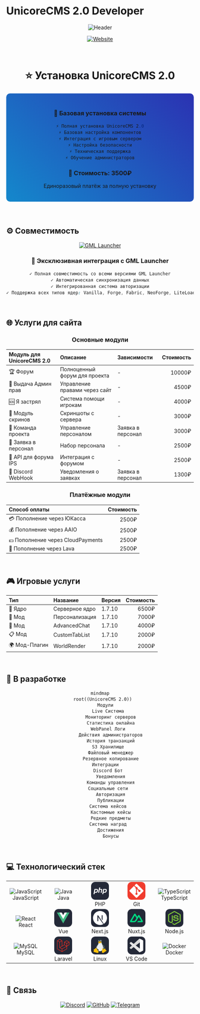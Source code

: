 # UnicoreCMS 2.0 Developer

<div align="center">
  
![Header](https://capsule-render.vercel.app/api?type=waving&color=gradient&customColorList=24&height=300&section=header&text=UnicoreCMS%202.0&fontSize=90&fontColor=fff&animation=fadeIn&desc=Профессиональная%20система%20управления%20игровыми%20проектами&descSize=25&descAlignY=65)

[![Website](https://img.shields.io/badge/🌐_DEMO-unicorecms2.ru-gradient?style=for-the-badge&labelColor=black&color=0:2b32b2,100:1488cc)](https://demo.unicorecms2.ru/)

</div>

<br/>

<div align="center">

# ⭐ Установка UnicoreCMS 2.0

<div style="background: linear-gradient(45deg, #1488CC, #2B32B2); padding: 20px; border-radius: 10px; margin: 20px 0;">

### 💫 Базовая установка системы
```css
⚡ Полная установка UnicoreCMS 2.0
⚡ Базовая настройка компонентов
⚡ Интеграция с игровым сервером
⚡ Настройка безопасности
⚡ Техническая поддержка
⚡ Обучение администраторов
```

### 💎 Стоимость: 3500₽
Единоразовый платёж за полную установку

</div>

</div>

<br/>

## ⚙️ Совместимость

<div align="center">

[![GML Launcher](https://img.shields.io/badge/GML%20Launcher-Официальная%20поддержка-success?style=for-the-badge&logo=data:image/png;base64,iVBORw0KGgoAAAANSUhEUgAAAA4AAAAOCAYAAAAfSC3RAAAACXBIWXMAAAsTAAALEwEAmpwYAAAARklEQVR4nGNgGAUw8P//f0cg/k8mdsQqCdVsD8RnycD2BA2zBzLOQjHpLFZboSbZE3QOzEQgPgeNz2G1FWqSPAl4FA4AAKthQxzn0Y3HAAAAAElFTkSuQmCC)](https://gml.recloud.tech/)

### 🎯 Эксклюзивная интеграция с GML Launcher

```css
✓ Полная совместимость со всеми версиями GML Launcher
✓ Автоматическая синхронизация данных
✓ Интегрированная система авторизации
✓ Поддержка всех типов ядер: Vanilla, Forge, Fabric, NeoForge, LiteLoader, Quilt
```

</div>

<br/>

## 🌐 Услуги для сайта

<div align="center">

### Основные модули

| Модуль для UnicoreCMS 2.0 | Описание | Зависимости | Стоимость |
|:----------------------|:---------|:------------|----------:|
| 🏆 Форум | Полноценный форум для проекта | - | 10000₽ |
| 👑 Выдача Админ прав | Управление правами через сайт | - | 4500₽ |
| 🆘 Я застрял | Система помощи игрокам | - | 4000₽ |
| 📸 Модуль скринов | Скриншоты с сервера | - | 3000₽ |
| 👥 Команда проекта | Управление персоналом | Заявка в персонал | 3000₽ |
| 📝 Заявка в персонал | Набор персонала | - | 2500₽ |
| 🔌 API для форума IPS | Интеграция с форумом | - | 2500₽ |
| 🤖 Discord WebHook | Уведомления о заявках | Заявка в персонал | 1300₽ |

### Платёжные модули

| Способ оплаты | Стоимость |
|:--------------|----------:|
| 💳 Пополнение через ЮКасса | 2500₽ |
| 💰 Пополнение через AAIO | 2500₽ |
| 💵 Пополнение через CloudPayments | 2500₽ |
| 💸 Пополнение через Lava | 2500₽ |

</div>


<br/>

## 🎮 Игровые услуги

<div align="center">

| Тип | Название | Версия | Стоимость |
|:----|:---------|:-------|----------:|
| 🎯 Ядро | Серверное ядро | 1.7.10 | 6500₽ |
| 👤 Мод | Персонализация | 1.7.10 | 7000₽ |
| 💬 Мод | AdvancedChat | 1.7.10 | 4000₽ |
| 📋 Мод | CustomTabList | 1.7.10 | 2000₽ |
| 🌍 Мод-Плагин | WorldRender | 1.7.10 | 2000₽ |

</div>

<br/>

## 🚀 В разработке

<div align="center">

```mermaid
mindmap
  root((UnicoreCMS 2.0))
    Модули
      Live Система
        Мониторинг серверов
        Статистика онлайна
      WebPanel Логи
        Действия администраторов
        История транзакций
      S3 Хранилище
        Файловый менеджер
        Резервное копирование
    Интеграции
      Discord Бот
        Уведомления
        Команды управления
      Социальные сети
        Авторизация
        Публикации
      Система кейсов
        Кастомные кейсы
        Редкие предметы
      Система наград
        Достижения
        Бонусы
```

</div>

<br/>

## 💻 Технологический стек

<div align="center">
  <table>
    <tr>
      <td align="center" width="96">
        <img src="https://techstack-generator.vercel.app/js-icon.svg" width="48" height="48" alt="JavaScript" />
        <br>JavaScript
      </td>
      <td align="center" width="96">
        <img src="https://techstack-generator.vercel.app/java-icon.svg" width="48" height="48" alt="Java" />
        <br>Java
      </td>
      <td align="center" width="96">
        <img src="https://github.com/tandpfun/skill-icons/blob/main/icons/PHP-Dark.svg" width="48" height="48" alt="PHP" />
        <br>PHP
      </td>
      <td align="center" width="96">
        <img src="https://github.com/tandpfun/skill-icons/blob/main/icons/Git.svg" width="48" height="48" alt="Git" />
        <br>Git
      </td>
      <td align="center" width="96">
        <img src="https://techstack-generator.vercel.app/ts-icon.svg" width="48" height="48" alt="TypeScript" />
        <br>TypeScript
      </td>
    </tr>
    <tr>
      <td align="center" width="96">
        <img src="https://techstack-generator.vercel.app/react-icon.svg" width="48" height="48" alt="React" />
        <br>React
      </td>
      <td align="center" width="96">
        <img src="https://github.com/tandpfun/skill-icons/blob/main/icons/VueJS-Dark.svg" width="48" height="48" alt="Vue" />
        <br>Vue
      </td>
      <td align="center" width="96">
        <img src="https://github.com/tandpfun/skill-icons/blob/main/icons/NextJS-Dark.svg" width="48" height="48" alt="Next.js" />
        <br>Next.js
      </td>
      <td align="center" width="96">
        <img src="https://github.com/tandpfun/skill-icons/blob/main/icons/NuxtJS-Dark.svg" width="48" height="48" alt="Nuxt.js" />
        <br>Nuxt.js
      </td>
      <td align="center" width="96">
        <img src="https://github.com/tandpfun/skill-icons/blob/main/icons/NodeJS-Dark.svg" width="48" height="48" alt="Node.js" />
        <br>Node.js
      </td>
    </tr>
    <tr>
      <td align="center" width="96">
        <img src="https://techstack-generator.vercel.app/mysql-icon.svg" width="48" height="48" alt="MySQL" />
        <br>MySQL
      </td>
      <td align="center" width="96">
        <img src="https://github.com/tandpfun/skill-icons/blob/main/icons/Laravel-Dark.svg" width="48" height="48" alt="Laravel" />
        <br>Laravel
      </td>
      <td align="center" width="96">
        <img src="https://github.com/tandpfun/skill-icons/blob/main/icons/Linux-Dark.svg" width="48" height="48" alt="Linux" />
        <br>Linux
      </td>
      <td align="center" width="96">
        <img src="https://github.com/tandpfun/skill-icons/blob/main/icons/VSCode-Dark.svg" width="48" height="48" alt="VS Code" />
        <br>VS Code
      </td>
      <td align="center" width="96">
        <img src="https://techstack-generator.vercel.app/docker-icon.svg" width="48" height="48" alt="Docker" />
        <br>Docker
      </td>
    </tr>
  </table>
</div>


<br/>

## 📱 Связь

<div align="center">



[![Discord](https://img.shields.io/badge/-Discord-5865F2?style=for-the-badge&logo=discord&logoColor=white)](https://discord.com/users/s.one)
[![GitHub](https://img.shields.io/badge/-GitHub-181717?style=for-the-badge&logo=github&logoColor=white)](https://github.com/Nik497926)
[![Telegram](https://img.shields.io/badge/-Telegram-0088ff?style=for-the-badge&logo=telegram&logoColor=white)](https://t.me/nikita497926)

</div>

